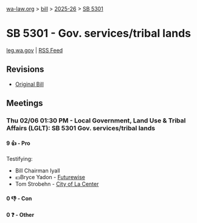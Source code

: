 [wa-law.org](/) > [bill](/bill/) > [2025-26](/bill/2025-26/) > [SB 5301](/bill/2025-26/sb/5301/)

# SB 5301 - Gov. services/tribal lands
[leg.wa.gov](https://app.leg.wa.gov/billsummary?BillNumber=5301&Year=2025&Initiative=false) | [RSS Feed](./rss.xml)

## Revisions
* [Original Bill](1/)

## Meetings
### Thu 02/06 01:30 PM - Local Government, Land Use & Tribal Affairs (LGLT): SB 5301 Gov. services/tribal lands
#### 9 👍 - Pro
Testifying:
* Bill Chairman Iyall
* 💵Bryce Yadon - [Futurewise](/org/futurewise/)
* Tom Strobehn - [City of La Center](/org/city_of_la_center/)

#### 0 👎 - Con

#### 0 ❓ - Other
